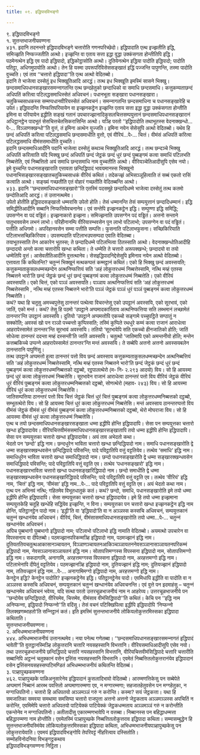 ```yaml
---
title: ०९. इद्धिपादविभङ्गो

---
```

९. इद्धिपादविभङ्गो  
१. सुत्तन्तभाजनीयवण्णना  
४३१. इदानि तदनन्तरे इद्धिपादविभङ्गे चत्तारोति गणनपरिच्छेदो। इद्धिपादाति एत्थ इज्झतीति इद्धि, समिज्झति निप्फज्‍जतीति अत्थो। इज्झन्ति वा एताय सत्ता इद्धा वुद्धा उक्‍कंसगता होन्तीतिपि इद्धि। पठमेनत्थेन इद्धि एव पादो इद्धिपादो, इद्धिकोट्ठासोति अत्थो। दुतियेनत्थेन इद्धिया पादोति इद्धिपादो; पादोति पतिट्ठा, अधिगमुपायोति अत्थो। तेन हि यस्मा उपरूपरिविसेससङ्खातं इद्धिं पज्‍जन्ति पापुणन्ति, तस्मा पादोति वुच्‍चति। एवं ताव ‘‘चत्तारो इद्धिपादा’’ति एत्थ अत्थो वेदितब्बो।  
इदानि ते भाजेत्वा दस्सेतुं इध भिक्खूतिआदि आरद्धं। तत्थ इध भिक्खूति इमस्मिं सासने भिक्खु। छन्दसमाधिपधानसङ्खारसमन्‍नागतन्ति एत्थ छन्दहेतुको छन्दाधिको वा समाधि छन्दसमाधि। कत्तुकम्यताछन्दं अधिपतिं करित्वा पटिलद्धसमाधिस्सेतं अधिवचनं। पधानभूता सङ्खारा पधानसङ्खारा। चतुकिच्‍चसाधकस्स सम्मप्पधानवीरियस्सेतं अधिवचनं। समन्‍नागतन्ति छन्दसमाधिना च पधानसङ्खारेहि च उपेतं। इद्धिपादन्ति निप्फत्तिपरियायेन वा इज्झनकट्ठेन इज्झन्ति एताय सत्ता इद्धा वुद्धा उक्‍कंसगता होन्तीति इमिना वा परियायेन इद्धीति सङ्खं गतानं उपचारज्झानादिकुसलचित्तसम्पयुत्तानं छन्दसमाधिपधानसङ्खारानं अधिट्ठानट्ठेन पादभूतं सेसचित्तचेतसिकरासिन्ति अत्थो। यञ्हि परतो ‘‘इद्धिपादोति तथाभूतस्स वेदनाक्खन्धो…पे॰… विञ्‍ञाणक्खन्धो’’ति वुत्तं, तं इमिना अत्थेन युज्‍जति। इमिना नयेन सेसेसुपि अत्थो वेदितब्बो। यथेव हि छन्दं अधिपतिं करित्वा पटिलद्धसमाधि छन्दसमाधीति वुत्तो, एवं वीरियं…पे॰… चित्तं। वीमंसं अधिपतिं करित्वा पटिलद्धसमाधि वीमंससमाधीति वुच्‍चति।  
इदानि छन्दसमाधिआदीनि पदानि भाजेत्वा दस्सेतुं कथञ्‍च भिक्खूतिआदि आरद्धं। तत्थ छन्दञ्‍चे भिक्खु अधिपतिं करित्वाति यदि भिक्खु छन्दं अधिपतिं छन्दं जेट्ठकं छन्दं धुरं छन्दं पुब्बङ्गमं कत्वा समाधिं पटिलभति निब्बत्तेति, एवं निब्बत्तितो अयं समाधि छन्दसमाधि नाम वुच्‍चतीति अत्थो। वीरियञ्‍चेतिआदीसुपि एसेव नयो। इमे वुच्‍चन्ति पधानसङ्खाराति एत्तावता छन्दिद्धिपादं भावयमानस्स भिक्खुनो पधानाभिसङ्खारसङ्खातचतुकिच्‍चसाधकं वीरियं कथितं। तदेकज्झं अभिसञ्‍ञूहित्वाति तं सब्बं एकतो रासिं कत्वाति अत्थो। सङ्ख्यं गच्छतीति एतं वोहारं गच्छतीति वेदितब्बन्ति अत्थो।  
४३३. इदानि ‘‘छन्दसमाधिपधानसङ्खारो’’ति एतस्मिं पदसमूहे छन्दादिधम्मे भाजेत्वा दस्सेतुं तत्थ कतमो छन्दोतिआदि आरद्धं। तं उत्तानत्थमेव।  
उपेतो होतीति इद्धिपादसङ्खातो धम्मरासि उपेतो होति। तेसं धम्मानन्ति तेसं सम्पयुत्तानं छन्दादिधम्मानं। इद्धि समिद्धीतिआदीनि सब्बानि निप्फत्तिवेवचनानेव। एवं सन्तेपि इज्झनकट्ठेन इद्धि। सम्पुण्णा इद्धि समिद्धि; उपसग्गेन वा पदं वड्ढितं। इज्झनाकारो इज्झना। समिज्झनाति उपसग्गेन पदं वड्ढितं। अत्तनो सन्ताने पातुभाववसेन लभनं लाभो। परिहीनानम्पि वीरियारम्भवसेन पुन लाभो पटिलाभो; उपसग्गेन वा पदं वड्ढितं। पत्तीति अधिगमो। अपरिहानवसेन सम्मा पत्तीति सम्पत्ति। फुसनाति पटिलाभफुसना। सच्छिकिरियाति पटिलाभसच्छिकिरियाव। उपसम्पदाति पटिलाभउपसम्पदा एवाति वेदितब्बा।  
तयाभूतस्साति तेन आकारेन भूतस्स; ते छन्दादिधम्मे पटिलभित्वा ठितस्साति अत्थो। वेदनाक्खन्धोतिआदीहि छन्दादयो अन्तो कत्वा चत्तारोपि खन्धा कथिता। ते धम्मेति ते चत्तारो अरूपक्खन्धे; छन्दादयो वा तयो धम्मेतिपि वुत्तं। आसेवतीतिआदीनि वुत्तत्थानेव। सेसइद्धिपादनिद्देसेसुपि इमिनाव नयेन अत्थो वेदितब्बो।  
एत्तावता किं कथितन्ति? चतुन्‍नं भिक्खूनं मत्थकप्पत्तं कम्मट्ठानं कथितं। एको हि भिक्खु छन्दं अवस्सयति; कत्तुकम्यताकुसलधम्मच्छन्देन अत्थनिप्फत्तियं सति ‘अहं लोकुत्तरधम्मं निब्बत्तेस्सामि, नत्थि मय्हं एतस्स निब्बत्तने भारो’ति छन्दं जेट्ठकं छन्दं धुरं छन्दं पुब्बङ्गमं कत्वा लोकुत्तरधम्मं निब्बत्तेति। एको वीरियं अवस्सयति। एको चित्तं, एको पञ्‍ञं अवस्सयति। पञ्‍ञाय अत्थनिप्फत्तियं सति ‘अहं लोकुत्तरधम्मं निब्बत्तेस्सामि , नत्थि मय्हं एतस्स निब्बत्तने भारो’ति पञ्‍ञं जेट्ठकं पञ्‍ञं धुरं पञ्‍ञं पुब्बङ्गमं कत्वा लोकुत्तरधम्मं निब्बत्तेति।  
कथं? यथा हि चतूसु अमच्‍चपुत्तेसु ठानन्तरं पत्थेत्वा विचरन्तेसु एको उपट्ठानं अवस्सयि, एको सूरभावं, एको जातिं, एको मन्तं। कथं? तेसु हि पठमो ‘उपट्ठाने अप्पमादकारिताय अत्थनिप्फत्तिया सति लब्भमानं लच्छामेतं ठानन्तर’न्ति उपट्ठानं अवस्सयि। दुतियो ‘उपट्ठाने अप्पमत्तोपि एकच्‍चो सङ्गामे पच्‍चुपट्ठिते सण्ठातुं न सक्‍कोति; अवस्सं खो पन रञ्‍ञो पच्‍चन्तो कुप्पिस्सति; तस्मिं कुप्पिते रथधुरे कम्मं कत्वा राजानं आराधेत्वा आहरापेस्सामेतं ठानन्तर’न्ति सूरभावं अवस्सयि। ततियो ‘सूरभावेपि सति एकच्‍चो हीनजातिको होति; जातिं सोधेत्वा ठानन्तरं ददन्ता मय्हं दस्सन्ती’ति जातिं अवस्सयि। चतुत्थो ‘जातिमापि एको अमन्तनीयो होति; मन्तेन कत्तब्बकिच्‍चे उप्पन्‍ने आहरापेस्सामेतं ठानन्तर’न्ति मन्तं अवस्सयि। ते सब्बेपि अत्तनो अत्तनो अवस्सयबलेन ठानन्तरानि पापुणिंसु।  
तत्थ उपट्ठाने अप्पमत्तो हुत्वा ठानन्तरं पत्तो विय छन्दं अवस्साय कत्तुकम्यताकुसलधम्मच्छन्देन अत्थनिब्बत्तियं सति ‘अहं लोकुत्तरधम्मं निब्बत्तेस्सामि, नत्थि मय्हं एतस्स निब्बत्तने भारो’ति छन्दं जेट्ठकं छन्दं धुरं छन्दं पुब्बङ्गमं कत्वा लोकुत्तरधम्मनिब्बत्तको दट्ठब्बो, रट्ठपालत्थेरो (म॰ नि॰ २.२९३ आदयो) विय। सो हि आयस्मा छन्दं धुरं कत्वा लोकुत्तरधम्मं निब्बत्तेसि। सूरभावेन राजानं आराधेत्वा ठानन्तरं पत्तो विय वीरियं जेट्ठकं वीरियं धुरं वीरियं पुब्बङ्गमं कत्वा लोकुत्तरधम्मनिब्बत्तको दट्ठब्बो, सोणत्थेरो (महाव॰ २४३) विय। सो हि आयस्मा वीरियं धुरं कत्वा लोकुत्तरधम्मं निब्बत्तेसि।  
जातिसम्पत्तिया ठानन्तरं पत्तो विय चित्तं जेट्ठकं चित्तं धुरं चित्तं पुब्बङ्गमं कत्वा लोकुत्तरधम्मनिब्बत्तको दट्ठब्बो, सम्भूतत्थेरो विय। सो हि आयस्मा चित्तं धुरं कत्वा लोकुत्तरधम्मं निब्बत्तेसि। मन्तं अवस्साय ठानन्तरप्पत्तो विय वीमंसं जेट्ठकं वीमंसं धुरं वीमंसं पुब्बङ्गमं कत्वा लोकुत्तरधम्मनिब्बत्तको दट्ठब्बो, थेरो मोघराजा विय। सो हि आयस्मा वीमंसं धुरं कत्वा लोकुत्तरधम्मं निब्बत्तेसि।  
एत्थ च तयो छन्दसमाधिपधानसङ्खारसङ्खाता धम्मा इद्धीपि होन्ति इद्धिपादापि। सेसा पन सम्पयुत्तका चत्तारो खन्धा इद्धिपादायेव। वीरियचित्तवीमंससमाधिपधानसङ्खारसङ्खातापि तयो धम्मा इद्धीपि होन्ति इद्धिपादापि। सेसा पन सम्पयुत्तका चत्तारो खन्धा इद्धिपादायेव। अयं ताव अभेदतो कथा।  
भेदतो पन ‘छन्दो’ इद्धि नाम। छन्दधुरेन भाविता चत्तारो खन्धा छन्दिद्धिपादो नाम। समाधि पधानसङ्खारोति द्वे धम्मा सङ्खारक्खन्धवसेन छन्दिद्धिपादे पविसन्ति; पादे पविट्ठातिपि वत्तुं वट्टतियेव। तत्थेव ‘समाधि’ इद्धि नाम। समाधिधुरेन भाविता चत्तारो खन्धा समाधिद्धिपादो नाम। छन्दो पधानसङ्खारोति द्वे धम्मा सङ्खारक्खन्धवसेन समाधिद्धिपादे पविसन्ति; पादे पविट्ठातिपि वत्तुं वट्टति एव। तत्थेव ‘पधानसङ्खारो’ इद्धि नाम। पधानसङ्खारभाविता चत्तारो खन्धा पधानसङ्खारिद्धिपादो नाम। छन्दो समाधीति द्वे धम्मा सङ्खारक्खन्धवसेन पधानसङ्खारिद्धिपादे पविसन्ति; पादे पविट्ठातिपि वत्तुं वट्टति एव। तत्थेव ‘वीरियं’ इद्धि नाम, ‘चित्तं’ इद्धि नाम, ‘वीमंसा’ इद्धि नाम…पे॰… पादे पविट्ठातिपि वत्तुं वट्टति एव। अयं भेदतो कथा नाम।  
एत्थ पन अभिनवं नत्थि; गहितमेव विभूतधातुकं कतं। कथं? छन्दो, समाधि, पधानसङ्खारोति इमे तयो धम्मा इद्धीपि होन्ति इद्धिपादापि। सेसा सम्पयुत्तका चत्तारो खन्धा इद्धिपादायेव। इमे हि तयो धम्मा इज्झमाना सम्पयुत्तकेहि चतूहि खन्धेहि सद्धिंयेव इज्झन्ति, न विना। सम्पयुत्तका पन चत्तारो खन्धा इज्झनकट्ठेन इद्धि नाम होन्ति, पतिट्ठानट्ठेन पादो नाम। ‘इद्धी’ति वा ‘इद्धिपादो’ति वा न अञ्‍ञस्स कस्सचि अधिवचनं, सम्पयुत्तकानं चतुन्‍नं खन्धानंयेव अधिवचनं। वीरियं, चित्तं, वीमंसासमाधिपधानसङ्खारोति तयो धम्मा…पे॰… चतुन्‍नं खन्धानंयेव अधिवचनं।  
अपिच पुब्बभागो पुब्बभागो इद्धिपादो नाम; पटिलाभो पटिलाभो इद्धि नामाति वेदितब्बो। अयमत्थो उपचारेन वा विपस्सनाय वा दीपेतब्बो। पठमज्झानपरिकम्मञ्हि इद्धिपादो नाम, पठमज्झानं इद्धि नाम। दुतियततियचतुत्थआकासानञ्‍चायतन, विञ्‍ञाणञ्‍चायतनआकिञ्‍चञ्‍ञायतननेवसञ्‍ञानासञ्‍ञायतनपरिकम्मं इद्धिपादो नाम, नेवसञ्‍ञानासञ्‍ञायतनं इद्धि नाम। सोतापत्तिमग्गस्स विपस्सना इद्धिपादो नाम, सोतापत्तिमग्गो इद्धि नाम। सकदागामि, अनागामि, अरहत्तमग्गस्स विपस्सना इद्धिपादो नाम, अरहत्तमग्गो इद्धि नाम। पटिलाभेनापि दीपेतुं वट्टतियेव। पठमज्झानञ्हि इद्धिपादो नाम, दुतियज्झानं इद्धि नाम; दुतियज्झानं इद्धिपादो नाम, ततियज्झानं इद्धि नाम…पे॰… अनागामिमग्गो इद्धिपादो नाम, अरहत्तमग्गो इद्धि नाम।  
केनट्ठेन इद्धि? केनट्ठेन पादोति? इज्झनकट्ठेनेव इद्धि। पतिट्ठानट्ठेनेव पादो। एवमिधापि इद्धीति वा पादोति वा न अञ्‍ञस्स कस्सचि अधिवचनं, सम्पयुत्तकानं चतुन्‍नं खन्धानंयेव अधिवचनन्ति। एवं वुत्ते पन इदमाहंसु – चतुन्‍नं खन्धानमेव अधिवचनं भवेय्य, यदि सत्था परतो उत्तरचूळभाजनीयं नाम न आहरेय्य। उत्तरचूळभाजनीये पन ‘‘छन्दोयेव छन्दिद्धिपादो, वीरियमेव, चित्तमेव, वीमंसाव वीमंसिद्धिपादो’’ति कथितं। केचि पन ‘‘इद्धि नाम अनिप्फन्‍ना, इद्धिपादो निप्फन्‍नो’’ति वदिंसु। तेसं वचनं पटिक्खिपित्वा इद्धीपि इद्धिपादोपि ‘निप्फन्‍नो तिलक्खणब्भाहतो’ति सन्‍निट्ठानं कतं। इति इमस्मिं सुत्तन्तभाजनीये लोकियलोकुत्तरमिस्सका इद्धिपादा कथिताति।  
सुत्तन्तभाजनीयवण्णना।  
२. अभिधम्मभाजनीयवण्णना  
४४४. अभिधम्मभाजनीयं उत्तानत्थमेव। नया पनेत्थ गणेतब्बा। ‘‘छन्दसमाधिपधानसङ्खारसमन्‍नागतं इद्धिपादं भावेती’’ति वुत्तट्ठानस्मिञ्हि लोकुत्तरानि चत्तारि नयसहस्सानि विभत्तानि। वीरियसमाधिआदीसुपि एसेव नयो। तथा उत्तरचूळभाजनीये छन्दिद्धिपादे चत्तारि नयसहस्सानि विभत्तानि, वीरियचित्तवीमंसिद्धिपादे चत्तारि चत्तारीति सब्बानिपि अट्ठन्‍नं चतुक्‍कानं वसेन द्वत्तिंस नयसहस्सानि विभत्तानि। एवमेतं निब्बत्तितलोकुत्तरानंयेव इद्धिपादानं वसेन द्वत्तिंसनयसहस्सप्पटिमण्डितं अभिधम्मभाजनीयं कथितन्ति वेदितब्बं।  
३. पञ्हापुच्छकवण्णना  
४६२. पञ्हापुच्छके पाळिअनुसारेनेव इद्धिपादानं कुसलादिभावो वेदितब्बो। आरम्मणत्तिकेसु पन सब्बेपेते अप्पमाणं निब्बानं आरब्भ पवत्तितो अप्पमाणारम्मणा एव, न मग्गारम्मणा; सहजातहेतुवसेन पन मग्गहेतुका, न मग्गाधिपतिनो। चत्तारो हि अधिपतयो अञ्‍ञमञ्‍ञं गरुं न करोन्ति। कस्मा? सयं जेट्ठकत्ता। यथा हि समजातिका समवया समथामा समसिप्पा चत्तारो राजपुत्ता अत्तनो अत्तनो जेट्ठकताय अञ्‍ञमञ्‍ञस्स अपचितिं न करोन्ति, एवमिमेपि चत्तारो अधिपतयो पाटियेक्‍कं पाटियेक्‍कं जेट्ठकधम्मताय अञ्‍ञमञ्‍ञं गरुं न करोन्तीति एकन्तेनेव न मग्गाधिपतिनो। अतीतादीसु एकारम्मणभावेपि न वत्तब्बा। निब्बानस्स पन बहिद्धाधम्मत्ता बहिद्धारम्मणा नाम होन्तीति। एवमेतस्मिं पञ्हापुच्छके निब्बत्तितलोकुत्तराव इद्धिपादा कथिता। सम्मासम्बुद्धेन हि सुत्तन्तभाजनीयस्मिंयेव लोकियलोकुत्तरमिस्सका इद्धिपादा कथिता, अभिधम्मभाजनीयपञ्हापुच्छकेसु पन लोकुत्तरायेवाति। एवमयं इद्धिपादविभङ्गोपि तेपरिवट्टं नीहरित्वाव दस्सितोति।  
सम्मोहविनोदनिया विभङ्गट्ठकथाय  
इद्धिपादविभङ्गवण्णना निट्ठिता।  